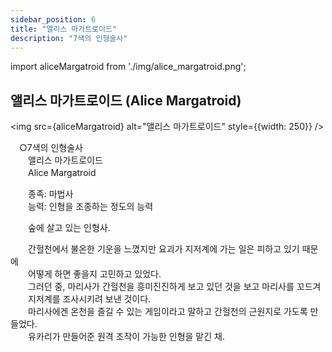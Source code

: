 ```yaml
---
sidebar_position: 6
title: "앨리스 마가트로이드"
description: "7색의 인형술사"
---
```


import aliceMargatroid from './img/alice_margatroid.png';

## 앨리스 마가트로이드 (Alice Margatroid)

<img src={aliceMargatroid} alt="앨리스 마가트로이드" style={{width: 250}} />

　○7색의 인형술사  
　　앨리스 마가트로이드  
　　Alice Margatroid  

　　종족: 마법사  
　　능력: 인형을 조종하는 정도의 능력  

　　숲에 살고 있는 인형사.  

　　간헐천에서 불온한 기운을 느꼈지만 요괴가 지저계에 가는 일은 피하고 있기 때문에  
　　어떻게 하면 좋을지 고민하고 있었다.  
　　그러던 중, 마리사가 간헐천을 흥미진진하게 보고 있던 것을 보고 마리사를 꼬드겨  
　　지저계를 조사시키려 보낸 것이다.  
　　마리사에겐 온천을 즐길 수 있는 게임이라고 말하고 간헐천의 근원지로 가도록 만들었다.  
　　유카리가 만들어준 원격 조작이 가능한 인형을 맡긴 채.
